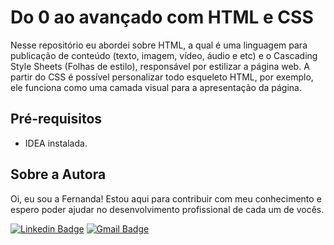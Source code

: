 # Do 0 ao avançado com HTML e CSS
Nesse repositório eu abordei sobre HTML, a qual é uma linguagem para publicação de conteúdo (texto, imagem, vídeo, áudio e etc) e o Cascading Style Sheets (Folhas de estilo),
responsável por estilizar a página web. A partir do CSS é possível personalizar todo esqueleto HTML, por exemplo, ele funciona como uma camada visual para a apresentação da página.

## Pré-requisitos
- IDEA instalada.

## Sobre a Autora
Oi, eu sou a Fernanda! Estou aqui para contribuir com meu conhecimento e espero poder ajudar no desenvolvimento profissional de cada um de vocês.

[![Linkedin Badge](https://img.shields.io/badge/-Fernanda_Maki_Hirose-blue?style=flat-square&logo=Linkedin&logoColor=white&link=https://www.linkedin.com/in/fernanda-maki-hirose-801117208/)](https://www.linkedin.com/in/fernanda-maki-hirose-801117208/)  [![Gmail Badge](https://img.shields.io/badge/-femahi2020@gmail.com-c14438?style=flat-square&logo=Gmail&logoColor=white&link=mailto:femahi2020@gmail.com)](mailto:femahi2020@gmail.com)




